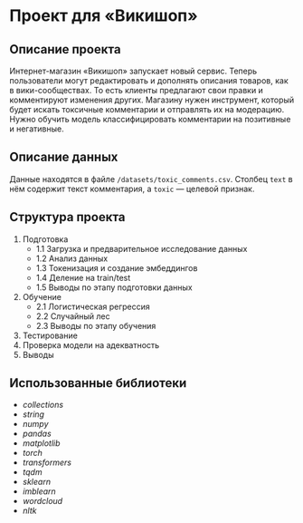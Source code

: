 # Проект для «Викишоп»
## Описание проекта
Интернет-магазин «Викишоп» запускает новый сервис. Теперь пользователи могут редактировать и дополнять описания товаров, как в вики-сообществах. То есть клиенты предлагают свои правки и комментируют изменения других. Магазину нужен инструмент, который будет искать токсичные комментарии и отправлять их на модерацию. 
Нужно обучить модель классифицировать комментарии на позитивные и негативные. 

## Описание данных
Данные находятся в файле `/datasets/toxic_comments.csv`. 
Столбец `text` в нём содержит текст комментария, а `toxic` — целевой признак.

## Структура проекта
1. Подготовка
    - 1.1  Загрузка и предварительное исследование данных
    - 1.2  Анализ данных
    - 1.3  Токенизация и создание эмбеддингов
    - 1.4  Деление на train/test
    - 1.5  Выводы по этапу подготовки данных
2. Обучение
    - 2.1  Логистическая регрессия
    - 2.2  Случайный лес
    - 2.3  Выводы по этапу обучения
3. Тестирование
4. Проверка модели на адекватность
5. Выводы

## Использованные библиотеки
- *collections*
- *string*
- *numpy*
- *pandas*
- *matplotlib*
- *torch*
- *transformers*
- *tqdm*
- *sklearn*
- *imblearn*
- *wordcloud*
- *nltk*